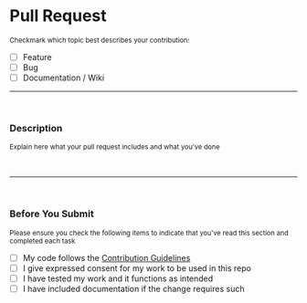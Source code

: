 <!--

    xSumJS Pull Request

    Ensure you read all of the sections carefully. Failure to fill this form out will result in your pull request being closed.

    This text will remain hidden when you submit your pull request.

    For your pull request title, use the format:
        [BUG]: Brief title of the bug being fixed
        [FEATURE]: Brief title of the feature being added

    Failure to follow the above title format will result in your PR being ignored.

-->

# Pull Request
<small>Checkmark which topic best describes your contribution:</small>

- [ ] Feature
- [ ] Bug
- [ ] Documentation / Wiki

---

<!---------------------------------------------------------------------->
<br />
<!---------------------------------------------------------------------->


### Description
<small>Explain here what your pull request includes and what you've done</small>


<!---------------------------------------------------------------------->
<br />

---

<br />
<!---------------------------------------------------------------------->

### Before You Submit
<small>Please ensure you check the following items to indicate that you've read this section and completed each task</small>

- [ ] My code follows the [Contribution Guidelines](https://github.com/Aetherinox/xsumjs/blob/main/CONTRIBUTING.md)
- [ ] I give expressed consent for my work to be used in this repo
- [ ] I have tested my work and it functions as intended
- [ ] I have included documentation if the change requires such
